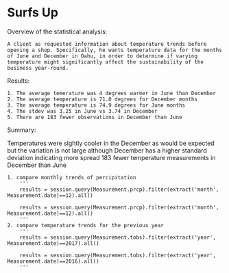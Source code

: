 # Surfs Up

Overview of the statistical analysis:

    A client as requested information about temperature trends before opening a shop. Specifically, he wants temperature data for the months of June and December in Oahu, in order to determine if varying temperature might significantly affect the sustainability of the business year-round.



Results:

    1. The average temerature was 4 degrees warmer in June than December
    2. The average temperature is 71.0 degrees for December months 
    3. The average temperature is 74.9 degrees for June months 
    4. The stdev was 3.25 in June vs 3.74 in December 
    5. There are 183 fewer observations in December than June 



Summary:

Temperatures were slghtly cooler in the December as would be expected but the variation is not large although December has a higher standard deviation indicating more spread 
183 fewer temperature measurements in December than June  

    1. compare monthly trends of percipitation  
        '''
        results = session.query(Measurement.prcp).filter(extract('month', Measurement.date)==12).all()
   
        results = session.query(Measurement.prcp).filter(extract('month', Measurement.date)==12).all()
        '''
    2. compare temperature trends for the previous year 
        '''
        results = session.query(Measurement.tobs).filter(extract('year', Measurement.date)==2017).all()

        results = session.query(Measurement.tobs).filter(extract('year', Measurement.date)==2016).all()
        '''